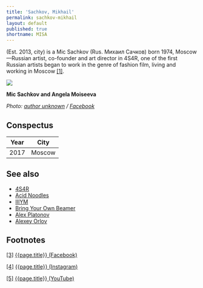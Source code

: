 ```yaml
---
title: 'Sachkov, Mikhail'
permalink: sachkov-mikhail
layout: default
published: true
shortname: MISA
---
```

(Est. 2013, city) is a Miс Sachkov (Rus. Михаил Сачков) born 1974, Moscow—Russian artist, co-founder and art director in 4S4R, one of the first Russian artists began to work in the genre of fashion film, living and working in Moscow <span id="a1">[\[1\]](#f1)</span>.

![](/images/image-name.jpg)

**Mic Sachkov and Angela Moiseeva**

*Photo: [author unknown](index) / [Facebook](index)*

## Conspectus

|Year|City|
|-|-|
|2017|Moscow|

## See also

+ [4S4R](index)
+ [Acid Noodles](index)
+ [IIIYM](index)
+ [Bring Your Own Beamer](index)
+ [Alex Platonov](index)
+ [Alexey Orlov](index)

## Footnotes

[[3]](#a3) <span id="f3"></span> [{{page.title}} (Facebook)](index)

[[4]](#a4) <span id="f4"></span> [{{page.title}} (Instagram)](index)

[[5]](#a5) <span id="f5"></span> [{{page.title}} (YouTube)](index)





